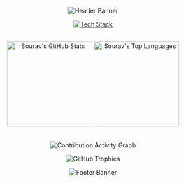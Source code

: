 <p align="center">
  <img src="https://capsule-render.vercel.app/api?type=rect&color=auto&height=200&section=header&text=Sourav%20Kumar&fontSize=70&animation=fadeIn&fontAlignY=38&fontColor=ffffff" alt="Header Banner"/>
</p>

<p align="center">
  <a href="https://github.com/souravk29">
    <img src="https://readme-typing-svg.herokuapp.com?font=Fira+Code&size=20&pause=1000&color=BD93F9&center=true&vCenter=true&width=435&lines=Kotlin+%E2%80%A2+Rust+%E2%80%A2+Java+%E2%80%A2+C%2B%2B;Actix+Web+%E2%80%A2+Android+Studio+%E2%80%A2+MySQL;HTML+%E2%80%A2+CSS" alt="Tech Stack"/>
  </a>
</p>

<br>

<div align="center">
  <img src="https://github-readme-stats.vercel.app/api?username=souravk29&show_icons=true&theme=dracula&count_private=true&hide_border=true&rank_icon=github" alt="Sourav's GitHub Stats" height="195"/>
  <img src="https://github-readme-stats.vercel.app/api/top-langs/?username=souravk29&layout=compact&theme=dracula&hide_border=true" alt="Sourav's Top Languages" height="195"/>
</div>

<br>

<p align="center">
  <img src="https://github-readme-activity-graph.vercel.app/graph?username=souravk29&theme=dracula&hide_border=true" alt="Contribution Activity Graph"/>
</p>

<p align="center">
  <img src="https://github-profile-trophy.vercel.app/?username=souravk29&theme=dracula&no-frame=true&no-bg=true&column=7&margin-w=15&margin-h=15" alt="GitHub Trophies"/>
</p>

<p align="center">
  <img src="https://capsule-render.vercel.app/api?type=rect&color=auto&height=120&section=footer" alt="Footer Banner"/>
</p>
